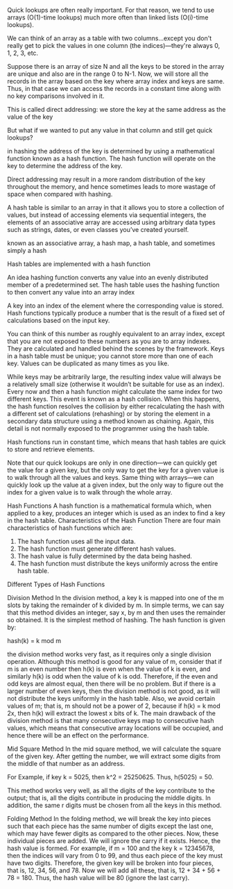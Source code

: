 Quick lookups are often really important. For that reason, we tend to use arrays (O(1)-time lookups) much more often than linked lists (O(i)-time lookups).

We can think of an array as a table with two columns...except you don't really get to pick the values in one column (the indices)—they're always 0, 1, 2, 3, etc.

Suppose there is an array of size N and all the keys to
be stored in the array are unique and also are in the range 0 to N-1. Now,
we will store all the records in the array based on the key where array index
and keys are same. Thus, in that case we can access the records in a constant time along with no key comparisons involved in it.

This is called direct addressing:  we store the key at the same address as the value of the key

But what if we wanted to put any value in that column and still get quick lookups?

in hashing the address of the key is determined by using a mathematical function known as a hash function. The hash function will operate on the key to
determine the address of the key.

Direct addressing may result in a more
random distribution of the key throughout the memory, and hence sometimes leads to more wastage of space when compared with hashing.


A hash table is similar to an array in that it allows you to store a collection of values, but instead of accessing elements via sequential integers, the elements of an associative array are accessed using arbitrary data types such as strings, dates, or even classes you’ve created yourself.

known as an associative array, a hash map, a hash table, and sometimes simply a hash

Hash tables are implemented with a hash function

An idea hashing function converts any value into an evenly distributed member of a predetermined set.
The hash table uses the hashing function to then convert any value into an array index

A key into an index of the element where the corresponding value is stored.
Hash functions typically produce a number that is the result of a fixed set of calculations based on the input key.

You can think of this number as roughly equivalent to an array index, except that you are not exposed to these numbers as you are to array indexes. They are calculated and handled behind the scenes by the framework. Keys in a hash table must be unique; you cannot store more than one of each key. Values can be duplicated as many times as you like.

While keys may be arbitrarily large, the resulting index value will always be a relatively small size (otherwise it wouldn’t be suitable for use as an index). Every now and then a hash function might calculate the same index for two different keys. This event is known as a hash collision. When this happens, the hash function resolves the collision by either recalculating the hash with a different set of calculations (rehashing) or by storing the element in a secondary data structure using a method known as chaining. Again, this detail is not normally exposed to the programmer using the hash table.

Hash functions run in constant time, which means that hash tables are quick to store and retrieve elements.

Note that our quick lookups are only in one direction—we can quickly get the value for a given key, but the only way to get the key for a given value is to walk through all the values and keys.
Same thing with arrays—we can quickly look up the value at a given index, but the only way to figure out the index for a given value is to walk through the whole array.



Hash Functions
A hash function is a mathematical formula which, when applied to a
key, produces an integer which is used as an index to find a key in the hash
table.
Characteristics of the Hash Function
There are four main characteristics of hash functions which are:
1. The hash function uses all the input data.
2. The hash function must generate different hash values.
3. The hash value is fully determined by the data being hashed.
4. The hash function must distribute the keys uniformly across the entire
hash table.



Different Types of Hash Functions

Division Method
In the division method, a key k is mapped into one
of the m slots by taking the remainder of k divided by m. In simple terms,
we can say that this method divides an integer, say x, by m and then uses
the remainder so obtained. It is the simplest method of hashing. The
hash function is given by:

hash(k) = k mod m

the division
method works very fast, as it requires only a single division operation. Although
this method is good for any value of m, consider that if m is an even number
then h(k) is even when the value of k is even, and similarly h(k) is odd when the
value of k is odd. Therefore, if the even and odd keys are almost equal, then
there will be no problem. But if there is a larger number of even keys, then the
division method is not good, as it will not distribute the keys uniformly in the
hash table. Also, we avoid certain values of m; that is, m should not be a power
of 2, because if h(k) = k mod 2x, then h(k) will extract the lowest x bits of k. The
main drawback of the division method is that many consecutive keys map to
consecutive hash values, which means that consecutive array locations will be
occupied, and hence there will be an effect on the performance.




Mid Square Method
In the mid square method, we will calculate the
square of the given key. After getting the number, we will extract some
digits from the middle of that number as an address.

For Example, if key k = 5025, then k^2 = 25250625. Thus, h(5025) = 50.

This method works very well, as all the digits of the key contribute to
the output; that is, all the digits contribute in producing the middle digits. In addition, the same r digits must be chosen from all the keys in this
method.





Folding Method
In the folding method, we will break the key into
pieces such that each piece has the same number of digits except the last
one, which may have fewer digits as compared to the other pieces. Now,
these individual pieces are added. We will ignore the carry if it exists.
Hence, the hash value is formed.
For example, if m = 100 and the key k = 12345678, then the indices
will vary from 0 to 99, and thus each piece of the key must have two digits.
Therefore, the given key will be broken into four pieces, that is, 12, 34, 56,
and 78. Now we will add all these, that is, 12 + 34 + 56 + 78 = 180. Thus,
the hash value will be 80 (ignore the last carry).
